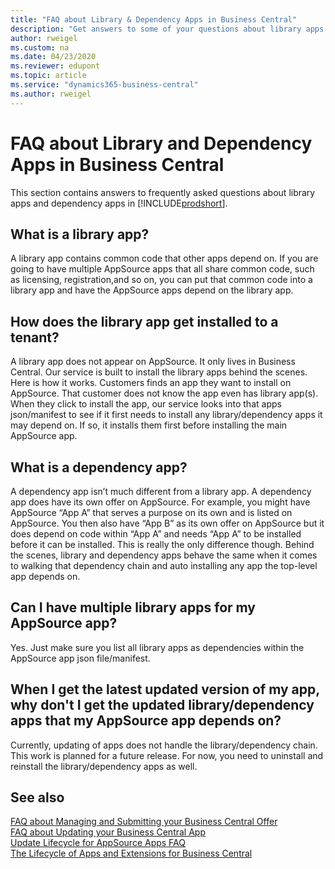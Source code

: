 ```yaml
---
title: "FAQ about Library & Dependency Apps in Business Central"
description: "Get answers to some of your questions about library apps and dependency apps in Dynamics 365 Business Central"
author: rweigel
ms.custom: na
ms.date: 04/23/2020
ms.reviewer: edupont
ms.topic: article
ms.service: "dynamics365-business-central"
ms.author: rweigel
---
```


# FAQ about Library and Dependency Apps in Business Central

This section contains answers to frequently asked questions about library apps and dependency apps in [!INCLUDE[prodshort](includes/prodshort.md)].

## What is a library app?

A library app contains common code that other apps depend on. If you are going to have multiple AppSource apps that all share common code, such as licensing, registration,and so on, you can put that common code into a library app and have the AppSource apps depend on the library app.

## How does the library app get installed to a tenant?

A library app does not appear on AppSource. It only lives in Business Central. Our service is built to install the library apps behind the scenes. Here is how it works. Customers finds an app they want to install on AppSource. That customer does not know the app even has library app(s). When they click to install the app, our service looks into that apps json/manifest to see if it first needs to install any library/dependency apps it may depend on. If so, it installs them first before installing the main AppSource app.

## What is a dependency app?

A dependency app isn’t much different from a library app. A dependency app does have its own offer on AppSource. For example, you might have AppSource “App A” that serves a purpose on its own and is listed on AppSource. You then also have “App B” as its own offer on AppSource but it does depend on code within “App A” and needs “App A” to be installed before it can be installed. This is really the only difference though. Behind the scenes, library and dependency apps behave the same when it comes to walking that dependency chain and auto installing any app the top-level app depends on.

## Can I have multiple library apps for my AppSource app?

Yes. Just make sure you list all library apps as dependencies within the AppSource app json file/manifest.

## When I get the latest updated version of my app, why don't I get the updated library/dependency apps that my AppSource app depends on?

Currently, updating of apps does not handle the library/dependency chain. This work is planned for a future release. For now, you need to uninstall and reinstall the library/dependency apps as well.

## See also

[FAQ about Managing and Submitting your Business Central Offer](app-faq-offer.md)  
[FAQ about Updating your Business Central App](app-faq-update.md)  
[Update Lifecycle for AppSource Apps FAQ](devenv-update-app-life-cycle-faq.md)  
[The Lifecycle of Apps and Extensions for Business Central](devenv-app-life-cycle.md)  
